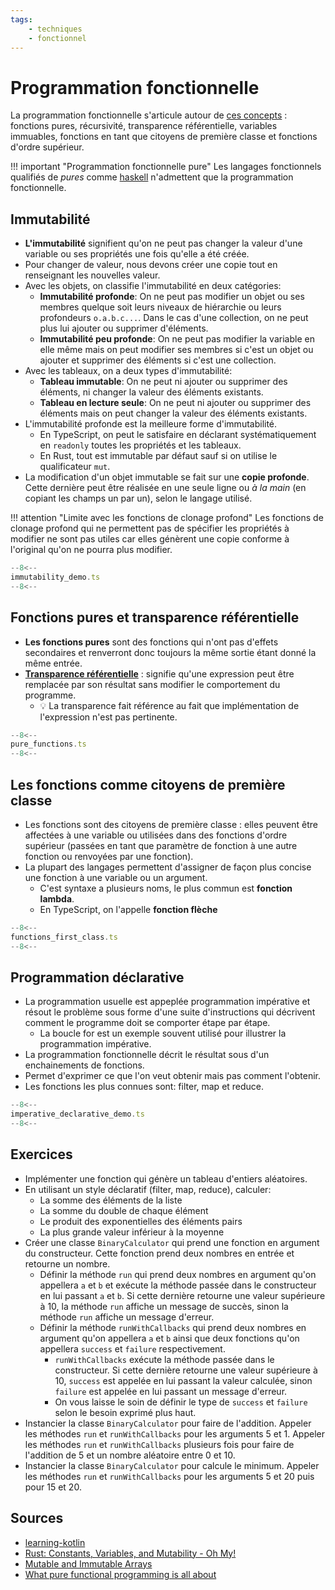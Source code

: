 ```yaml
---
tags:
    - techniques
    - fonctionnel
---
```


# Programmation fonctionnelle

La programmation fonctionnelle s'articule autour de [ces concepts](https://www.geeksforgeeks.org/functional-programming-paradigm) : fonctions pures, récursivité, transparence référentielle, variables immuables, fonctions en tant que citoyens de première classe et fonctions d'ordre supérieur.

!!! important "Programmation fonctionnelle pure"
Les langages fonctionnels qualifiés de _pures_ comme [haskell](https://www.haskell.org/) n'admettent que la programmation fonctionnelle.

## Immutabilité

-   **L'immutabilité** signifient qu'on ne peut pas changer la valeur d'une variable ou ses propriétés une fois qu'elle a été créée.
-   Pour changer de valeur, nous devons créer une copie tout en renseignant les nouvelles valeur.
-   Avec les objets, on classifie l'immutabilité en deux catégories:
    -   **Immutabilité profonde**: On ne peut pas modifier un objet ou ses membres quelque soit leurs niveaux de hiérarchie ou leurs profondeurs `o.a.b.c...`. Dans le cas d'une collection, on ne peut plus lui ajouter ou supprimer d'éléments.
    -   **Immutabilité peu profonde**: On ne peut pas modifier la variable en elle même mais on peut modifier ses membres si c'est un objet ou ajouter et supprimer des éléments si c'est une collection.
-   Avec les tableaux, on a deux types d'immutabilité:
    -   **Tableau immutable**: On ne peut ni ajouter ou supprimer des éléments, ni changer la valeur des éléments existants.
    -   **Tableau en lecture seule**: On ne peut ni ajouter ou supprimer des éléments mais on peut changer la valeur des éléments existants.
-   L'immutabilité profonde est la meilleure forme d'immutabilité.
    -   En TypeScript, on peut le satisfaire en déclarant systématiquement en `readonly` toutes les propriétés et les tableaux.
    -   En Rust, tout est immutable par défaut sauf si on utilise le qualificateur `mut`.
-   La modification d'un objet immutable se fait sur une **copie profonde**. Cette dernière peut être réalisée en une seule ligne ou _à la main_ (en copiant les champs un par un), selon le langage utilisé.

!!! attention "Limite avec les fonctions de clonage profond"
Les fonctions de clonage profond qui ne permettent pas de spécifier les propriétés à modifier ne sont pas utiles car elles génèrent une copie conforme à l'original qu'on ne pourra plus modifier.

```ts title="Immutabilité"
--8<--
immutability_demo.ts
--8<--
```

## Fonctions pures et transparence référentielle

-   **Les fonctions pures** sont des fonctions qui n'ont pas d'effets secondaires et renverront donc toujours la même sortie étant donné la même entrée.
-   [**Transparence référentielle**](https://ericnormand.me/podcast/what-is-referential-transparency) : signifie qu'une expression peut être remplacée par son résultat sans modifier le comportement du programme.
    -   :bulb: La transparence fait référence au fait que implémentation de l'expression n'est pas pertinente.

```ts
--8<--
pure_functions.ts
--8<--
```

## Les fonctions comme citoyens de première classe

-   Les fonctions sont des citoyens de première classe : elles peuvent être affectées à une variable ou utilisées dans des fonctions d'ordre supérieur (passées en tant que paramètre de fonction à une autre fonction ou renvoyées par une fonction).
-   La plupart des langages permettent d'assigner de façon plus concise une fonction à une variable ou un argument.
    -   C'est syntaxe a plusieurs noms, le plus commun est **fonction lambda**.
    -   En TypeScript, on l'appelle **fonction flèche**

```ts
--8<--
functions_first_class.ts
--8<--
```

## Programmation déclarative

-   La programmation usuelle est appeplée programmation impérative et résout le problème sous forme d'une suite d'instructions qui décrivent comment le programme doit se comporter étape par étape.
    -   La boucle for est un exemple souvent utilisé pour illustrer la programmation impérative.
-   La programmation fonctionnelle décrit le résultat sous d'un enchainements de fonctions.
-   Permet d'exprimer ce que l'on veut obtenir mais pas comment l'obtenir.
-   Les fonctions les plus connues sont: filter, map et reduce.

```ts
--8<--
imperative_declarative_demo.ts
--8<--
```

## Exercices

-   Implémenter une fonction qui génère un tableau d'entiers aléatoires.
-   En utilisant un style déclaratif (filter, map, reduce), calculer:
    -   La somme des éléments de la liste
    -   La somme du double de chaque élément
    -   Le produit des exponentielles des éléments pairs
    -   La plus grande valeur inférieur à la moyenne
-   Créer une classe `BinaryCalculator` qui prend une fonction en argument du constructeur. Cette fonction prend deux nombres en entrée et retourne un nombre.
    -   Définir la méthode `run` qui prend deux nombres en argument qu'on appellera `a` et `b` et exécute la méthode passée dans le constructeur en lui passant `a` et `b`. Si cette dernière retourne une valeur supérieure à 10, la méthode `run` affiche un message de succès, sinon la méthode `run` affiche un message d'erreur.
    -   Définir la méthode `runWithCallbacks` qui prend deux nombres en argument qu'on appellera `a` et `b` ainsi que deux fonctions qu'on appellera `success` et `failure` respectivement.
        -   `runWithCallbacks` exécute la méthode passée dans le constructeur. Si cette dernière retourne une valeur supérieure à 10, `success` est appelée en lui passant la valeur calculée, sinon `failure` est appelée en lui passant un message d'erreur.
        -   On vous laisse le soin de définir le type de `success` et `failure` selon le besoin exprimé plus haut.
-   Instancier la classe `BinaryCalculator` pour faire de l'addition. Appeler les méthodes `run` et `runWithCallbacks` pour les arguments 5 et 1. Appeler les méthodes `run` et `runWithCallbacks` plusieurs fois pour faire de l'addition de 5 et un nombre aléatoire entre 0 et 10.
-   Instancier la classe `BinaryCalculator` pour calcule le minimum. Appeler les méthodes `run` et `runWithCallbacks` pour les arguments 5 et 20 puis pour 15 et 20.

## Sources

-   [learning-kotlin](https://worldline.github.io/learning-kotlin/en/kotlin-features/#functional-programming)
-   [Rust: Constants, Variables, and Mutability - Oh My!](https://oswalt.dev/2020/03/rust-constants-variables-and-mutability-oh-my/)
-   [Mutable and Immutable Arrays](https://www.educative.io/courses/learn-typescript-complete-course/q2Q6MZXP4yR)
-   [What pure functional programming is all about](https://www.fpcomplete.com/blog/2017/04/pure-functional-programming/)

